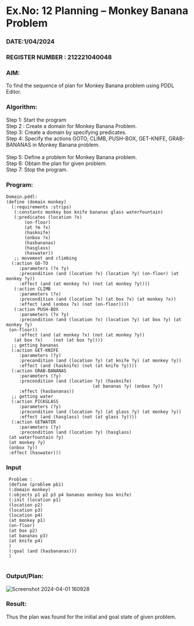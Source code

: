 # Ex.No: 12  Planning –  Monkey Banana Problem
### DATE:1/04/2024                                                                            
### REGISTER NUMBER : 212221040048
### AIM: 
To find the sequence of plan for Monkey Banana problem using PDDL Editor.
###  Algorithm:
Step 1:  Start the program <br> 
Step 2 : Create a domain for Monkey Banana Problem. <br> 
Step 3:  Create a domain by specifying predicates. <br> 
Step 4: Specify the actions GOTO, CLIMB, PUSH-BOX, GET-KNIFE, GRAB-BANANAS in Monkey Banana problem.<br>  
Step 5:   Define a problem for Monkey Banana problem.<br> 
Step 6:  Obtain the plan for given problem.<br> 
Step 7: Stop the program.<br> 
### Program:
```
Domain.pddl:
(define (domain monkey)       
  (:requirements :strips)
   (:constants monkey box knife bananas glass waterfountain)
   (:predicates (location ?x)
       (on-floor)
       (at ?m ?x)
       (hasknife)
       (onbox ?x)
       (hasbananas)
       (hasglass)
       (haswater))
   ;; movement and climbing
  (:action GO-TO
     :parameters (?x ?y)
     :precondition (and (location ?x) (location ?y) (on-floor) (at monkey ?y))
     :effect (and (at monkey ?x) (not (at monkey ?y))))
   (:action CLIMB
     :parameters (?x)
     :precondition (and (location ?x) (at box ?x) (at monkey ?x))
     :effect (and (onbox ?x) (not (on-floor))))
   (:action PUSH-BOX
     :parameters (?x ?y)
     :precondition (and (location ?x) (location ?y) (at box ?y) (at monkey ?y) 
 (on-floor))
     :effect (and (at monkey ?x) (not (at monkey ?y))
   (at box ?x)    (not (at box ?y))))
  ;; getting bananas
  (:action GET-KNIFE
     :parameters (?y)
     :precondition (and (location ?y) (at knife ?y) (at monkey ?y))
     :effect (and (hasknife) (not (at knife ?y))))
  (:action GRAB-BANANAS
     :parameters (?y)
     :precondition (and (location ?y) (hasknife) 
                                 (at bananas ?y) (onbox ?y))
     :effect (hasbananas))
  ;; getting water
  (:action PICKGLASS
     :parameters (?y)
     :precondition (and (location ?y) (at glass ?y) (at monkey ?y))
     :effect (and (hasglass) (not (at glass ?y))))
  (:action GETWATER
     :parameters (?y)
     :precondition (and (location ?y) (hasglass)
 (at waterfountain ?y)
 (at monkey ?y)
 (onbox ?y))
 :effect (haswater)))
```
### Input
```
 Problem :
 (define (problem pb1)
 (:domain monkey)
 (:objects p1 p2 p3 p4 bananas monkey box knife)
 (:init (location p1)
 (location p2)
 (location p3)
 (location p4)
 (at monkey p1)
 (on-floor)
 (at box p2)
 (at bananas p3)
 (at knife p4)
 )
 (:goal (and (hasbananas)))
 )
 
 ```
### Output/Plan:
![Screenshot 2024-04-01 160928](https://github.com/gsuryanavya/AI_Lab_2023-24/assets/133086963/7c4326f9-587e-4285-944e-be7460fe83d2)

### Result:
Thus the plan was found for the initial and goal state of given problem.
